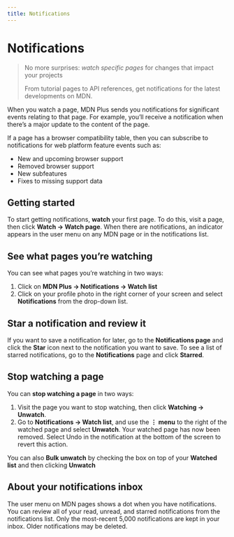 ```yaml
---
title: Notifications
---
```


# Notifications

> No more surprises: _watch specific pages_ for changes that impact your projects
>
> From tutorial pages to API references, get notifications for the latest developments on MDN.

When you watch a page, MDN Plus sends you notifications for significant events relating to that page. For example, you’ll receive a notification when there’s a major update to the content of the page.

If a page has a browser compatibility table, then you can subscribe to notifications for web platform feature events such as:

- New and upcoming browser support
- Removed browser support
- New subfeatures
- Fixes to missing support data

## Getting started

To start getting notifications, **watch** your first page. To do this, visit a page, then click **Watch → Watch page**.
When there are notifications, an indicator appears in the user menu on any MDN page or in the notifications list.

## See what pages you’re watching

You can see what pages you’re watching in two ways:

1. Click on **MDN Plus -> Notifications -> Watch list**
2. Click on your profile photo in the right corner of your screen and select **Notifications** from the drop-down list.

## Star a notification and review it

If you want to save a notification for later, go to the **Notifications page** and click the **Star** icon next to the notification you want to save.
To see a list of starred notifications, go to the **Notifications** page and click **Starred**.

## Stop watching a page

You can **stop watching a page** in two ways:

1. Visit the page you want to stop watching, then click **Watching → Unwatch**.
2. Go to **Notifications -> Watch list**, and use the **⋮ menu** to the right of the watched page and select **Unwatch**.
   Your watched page has now been removed. Select Undo in the notification at the bottom of the screen to revert this action.

You can also **Bulk unwatch** by checking the box on top of your **Watched list** and then clicking **Unwatch**

## About your notifications inbox

The user menu on MDN pages shows a dot when you have notifications. You can review all of your read, unread, and starred notifications from the notifications list.
Only the most-recent 5,000 notifications are kept in your inbox. Older notifications may be deleted.
